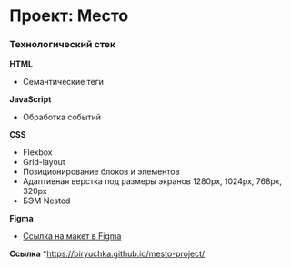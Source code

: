 # Проект: Место

### Технологический стек

**HTML**
* Семантические теги

**JavaScript**
* Обработка событий

**CSS**
* Flexbox
* Grid-layout
* Позиционирование блоков и элементов
* Адаптивная верстка под размеры экранов 1280px, 1024px, 768px, 320px
* БЭМ Nested

**Figma**

* [Ссылка на макет в Figma](https://www.figma.com/file/2cn9N9jSkmxD84oJik7xL7/JavaScript.-Sprint-4?node-id=0%3A1)

**Ссылка**
*https://biryuchka.github.io/mesto-project/

